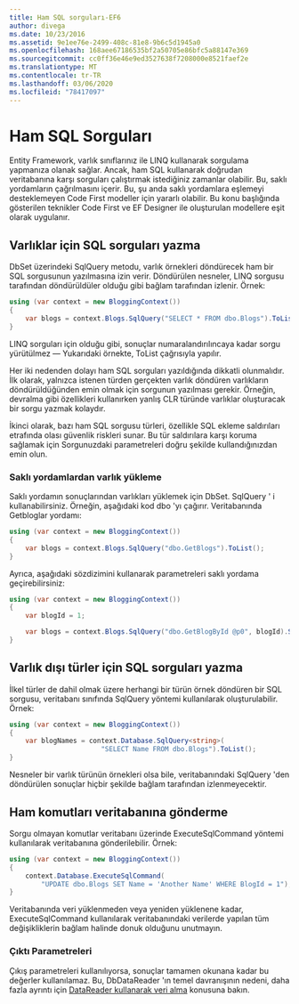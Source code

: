 ```yaml
---
title: Ham SQL sorguları-EF6
author: divega
ms.date: 10/23/2016
ms.assetid: 9e1ee76e-2499-408c-81e8-9b6c5d1945a0
ms.openlocfilehash: 168aee67186535bf2a50705e86bfc5a88147e369
ms.sourcegitcommit: cc0ff36e46e9ed3527638f7208000e8521faef2e
ms.translationtype: MT
ms.contentlocale: tr-TR
ms.lasthandoff: 03/06/2020
ms.locfileid: "78417097"
---
```

# <a name="raw-sql-queries"></a>Ham SQL Sorguları
Entity Framework, varlık sınıflarınız ile LINQ kullanarak sorgulama yapmanıza olanak sağlar. Ancak, ham SQL kullanarak doğrudan veritabanına karşı sorguları çalıştırmak istediğiniz zamanlar olabilir. Bu, saklı yordamların çağrılmasını içerir. Bu, şu anda saklı yordamlara eşlemeyi desteklemeyen Code First modeller için yararlı olabilir. Bu konu başlığında gösterilen teknikler Code First ve EF Designer ile oluşturulan modellere eşit olarak uygulanır.  

## <a name="writing-sql-queries-for-entities"></a>Varlıklar için SQL sorguları yazma  

DbSet üzerindeki SqlQuery metodu, varlık örnekleri döndürecek ham bir SQL sorgusunun yazılmasına izin verir. Döndürülen nesneler, LINQ sorgusu tarafından döndürüldüler olduğu gibi bağlam tarafından izlenir. Örnek:  

``` csharp  
using (var context = new BloggingContext())
{
    var blogs = context.Blogs.SqlQuery("SELECT * FROM dbo.Blogs").ToList();
}
```  

LINQ sorguları için olduğu gibi, sonuçlar numaralandırılıncaya kadar sorgu yürütülmez — Yukarıdaki örnekte, ToList çağrısıyla yapılır.  

Her iki nedenden dolayı ham SQL sorguları yazıldığında dikkatli olunmalıdır. İlk olarak, yalnızca istenen türden gerçekten varlık döndüren varlıkların döndürüldüğünden emin olmak için sorgunun yazılması gerekir. Örneğin, devralma gibi özellikleri kullanırken yanlış CLR türünde varlıklar oluşturacak bir sorgu yazmak kolaydır.  

İkinci olarak, bazı ham SQL sorgusu türleri, özellikle SQL ekleme saldırıları etrafında olası güvenlik riskleri sunar. Bu tür saldırılara karşı koruma sağlamak için Sorgunuzdaki parametreleri doğru şekilde kullandığınızdan emin olun.  

### <a name="loading-entities-from-stored-procedures"></a>Saklı yordamlardan varlık yükleme  

Saklı yordamın sonuçlarından varlıkları yüklemek için DbSet. SqlQuery ' i kullanabilirsiniz. Örneğin, aşağıdaki kod dbo 'yı çağırır. Veritabanında Getbloglar yordamı:  

``` csharp
using (var context = new BloggingContext())
{
    var blogs = context.Blogs.SqlQuery("dbo.GetBlogs").ToList();
}
```  

Ayrıca, aşağıdaki sözdizimini kullanarak parametreleri saklı yordama geçirebilirsiniz:  

``` csharp
using (var context = new BloggingContext())
{
    var blogId = 1;

    var blogs = context.Blogs.SqlQuery("dbo.GetBlogById @p0", blogId).Single();
}
```  

## <a name="writing-sql-queries-for-non-entity-types"></a>Varlık dışı türler için SQL sorguları yazma  

İlkel türler de dahil olmak üzere herhangi bir türün örnek döndüren bir SQL sorgusu, veritabanı sınıfında SqlQuery yöntemi kullanılarak oluşturulabilir. Örnek:  

``` csharp
using (var context = new BloggingContext())
{
    var blogNames = context.Database.SqlQuery<string>(
                       "SELECT Name FROM dbo.Blogs").ToList();
}
```  

Nesneler bir varlık türünün örnekleri olsa bile, veritabanındaki SqlQuery 'den döndürülen sonuçlar hiçbir şekilde bağlam tarafından izlenmeyecektir.  

## <a name="sending-raw-commands-to-the-database"></a>Ham komutları veritabanına gönderme  

Sorgu olmayan komutlar veritabanı üzerinde ExecuteSqlCommand yöntemi kullanılarak veritabanına gönderilebilir. Örnek:  

``` csharp
using (var context = new BloggingContext())
{
    context.Database.ExecuteSqlCommand(
        "UPDATE dbo.Blogs SET Name = 'Another Name' WHERE BlogId = 1");
}
```  

Veritabanında veri yüklenmeden veya yeniden yüklenene kadar, ExecuteSqlCommand kullanılarak veritabanındaki verilerde yapılan tüm değişikliklerin bağlam halinde donuk olduğunu unutmayın.  

### <a name="output-parameters"></a>Çıktı Parametreleri  

Çıkış parametreleri kullanılıyorsa, sonuçlar tamamen okunana kadar bu değerler kullanılamaz. Bu, DbDataReader 'ın temel davranışının nedeni, daha fazla ayrıntı için [DataReader kullanarak veri alma](https://go.microsoft.com/fwlink/?LinkID=398589) konusuna bakın.  
